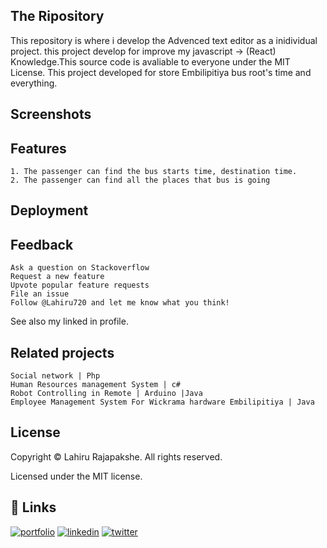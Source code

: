 
##  The Ripository
This repository is where i develop the Advenced text editor as a inidividual project. this project develop for improve my javascript -> (React) Knowledge.This source code is avaliable to everyone under the MIT License.
This project developed for store Embilipitiya bus root's time and everything.

##  Screenshots

##  Features
    1. The passenger can find the bus starts time, destination time.
    2. The passenger can find all the places that bus is going
    
## Deployment


## Feedback
    Ask a question on Stackoverflow
    Request a new feature
    Upvote popular feature requests
    File an issue
    Follow @Lahiru720 and let me know what you think!

See also my linked in profile.

## Related projects

    Social network | Php
    Human Resources management System | c#
    Robot Controlling in Remote | Arduino |Java
    Employee Management System For Wickrama hardware Embilipitiya | Java

## License
Copyright © Lahiru Rajapakshe. All rights reserved.

Licensed under the MIT license.


## 🔗 Links
[![portfolio](https://img.shields.io/badge/my_portfolio-000?style=for-the-badge&logo=ko-fi&logoColor=white)](https://medium.com/@lahirurajapakshe.stack)
[![linkedin](https://img.shields.io/badge/linkedin-0A66C2?style=for-the-badge&logo=linkedin&logoColor=white)](https://www.linkedin.com/in/lahiru-rajapakshe-9919651ba/)
[![twitter](https://img.shields.io/badge/twitter-1DA1F2?style=for-the-badge&logo=twitter&logoColor=white)](https://twitter.com/LahiruRJ)

